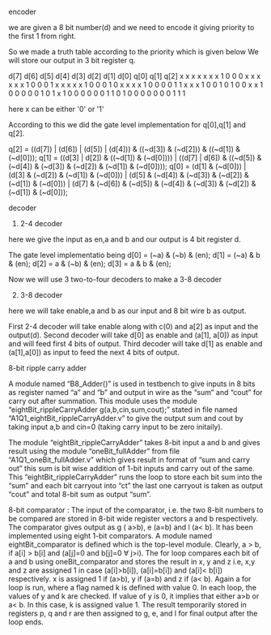 encoder

we are given a 8 bit number(d) and we need to encode it giving priority to the first 1 from right.

So we made a truth table according to the priority which is given below
We will store our output in 3 bit register q.

d[7] d[6] d[5] d[4] d[3] d[2] d[1] d[0]     q[0] q[1] q[2]
x    x    x     x    x    x    x    1        0    0    0
x    x    x     x    x    x    1    0        0    0    1
x    x    x     x    x    1    0    0        0    1    0
x    x    x     x    1    0    0    0        0    1    1
x    x    x     1    0    0    1    0        1    0    0
x    x    1     0    0    0    0    0        1    0    1
x    1    0     0    0    0    0    0        1    1    0
1    0    0     0    0    0    0    0        1    1    1

here x can be either '0' or '1'

According to this we did the gate level implementation for q[0],q[1] and q[2].

q[2] = ((d[7]) | (d[6]) | (d[5]) | (d[4])) & ((~d[3]) & (~d[2])) & ((~d[1]) & (~d[0]));
q[1] = ((d[3] | d[2]) & ((~d[1]) & (~d[0]))) | ((d[7] | d[6]) & ((~d[5]) & (~d[4]) & (~d[3]) & (~d[2]) & (~d[1]) & (~d[0])));
q[0] = (d[1] & (~d[0])) | (d[3] & (~d[2]) & (~d[1]) & (~d[0])) | (d[5] & (~d[4]) & (~d[3]) & (~d[2]) & (~d[1]) & (~d[0])) | (d[7] & (~d[6]) & (~d[5]) & (~d[4]) & (~d[3]) & (~d[2]) & (~d[1]) & (~d[0]));

decoder 

1) 2-4 decoder 

here we give the input as en,a and b and our output is 4 bit register d.

The gate level implementatio being
d[0] = (~a) & (~b) & (en);
d[1] = (~a) & b & (en);
d[2] = a & (~b) & (en);
d[3] = a & b & (en);

Now we will use 3 two-to-four decoders to make a 3-8 decoder

2) 3-8 decoder

here we will take enable,a and b as our input and 8 bit wire b as output.

First 2-4 decoder will take enable along with c(0) and a[2] as input and the output(d).
Second decoder will take d[0] as enable and (a[1], a[0]) as input and will feed first 4 bits of output.
Third decoder will take d[1] as enable and (a[1],a[0]) as input to feed the next 4 bits of output.



8-bit ripple carry adder

A module named “B8_Adder()” is used in testbench to give inputs in 8 bits as register named “a” and “b” and output in wire as the “sum” and “cout” for carry out after summation.
This module uses the module “eightBit_rippleCarryAdder g(a,b,cin,sum,cout);”  stated in file named “A1Q1_eightBit_rippleCarryAdder.v” to give the output sum and cout by taking input a,b and cin=0 (taking carry input to be zero initaily).

The module “eightBit_rippleCarryAdder” takes 8-bit input a and b and gives result using the module “oneBit_fullAdder” from file “A1Q1_oneBit_fullAdder.v” which gives result in format of “sum and carry out” this sum is bit wise addition of 1-bit inputs and carry out of the same.
This “eightBit_rippleCarryAdder” runs the loop  to store each bit sum into the “sum” and each bit carryout into “ct” the last one carryout is taken as output “cout” and total 8-bit sum as output “sum”.

8-bit comparator : The input of the comparator, i.e. the two 8-bit numbers to be compared are stored in 8-bit wide register vectors a and b respectively. The comparator gives output as g ( a>b), e (a=b) and l (a< b). It has been implemented using eight 1-bit comparators. A module named eightBit_comparator is defined which is the top-level module. 
Clearly, a > b, if a[i] > b[i] and (a[j]=0 and b[j]=0 ∀ j>i). The for loop compares each bit of a and b using oneBit_comparator and stores the result in x, y and z i.e, x,y and z are assigned 1 in case (a[i]>b[i]), (a[i]=b[i]) and (a[i]< b[i]) respectively. 
x is assigned 1 if (a>b), y if (a=b) and z if (a< b). Again a for loop is run, where a flag named k is defined with value 0. In each loop, the values of y and k are checked. If value of y is 0, it implies that either a>b or a< b. In this case, k is assigned value 1. The result temporarily stored in registers p, q and r are then assigned to g, e, and l for final output after the loop ends.








